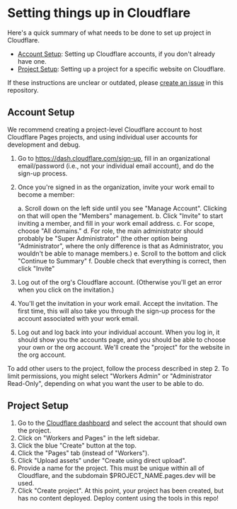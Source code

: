 # Setting things up in Cloudflare

Here's a quick summary of what needs to be done to set up project in Cloudflare.

* [Account Setup](#account-setup): Setting up Cloudflare accounts, if you don't
  already have one.
* [Project Setup](#project-setup): Setting up a project for a specific website
  on Cloudflare.

If these instructions are unclear or outdated, please [create an
issue](https://github.com/omsf/static-site-tools/issues/new) in this
repository.

## Account Setup

We recommend creating a project-level Cloudflare account to host Cloudflare
Pages projects, and using individual user accounts for development and debug.


1. Go to https://dash.cloudflare.com/sign-up, fill in an organizational
   email/password (i.e., not your individual email account), and do the sign-up
   process.

2. Once you're signed in as the organization, invite your work email to become
   a member:

   a. Scroll down on the left side until you see "Manage Account". Clicking on
      that will open the "Members" management.
   b. Click "Invite" to start inviting a member, and fill in your work email address.
   c. For scope, choose "All domains."
   d. For role, the main administrator should probably be "Super Administrator"
      (the other option being "Administrator", where the only difference is
      that as Administrator, you wouldn't be able to manage members.)
   e. Scroll to the bottom and click "Continue to Summary"
   f. Double check that everything is correct, then click "Invite"

3. Log out of the org's Cloudflare account. (Otherwise you'll get an error when
   you click on the invitation.)

4. You'll get the invitation in your work email. Accept the invitation. The
   first time, this will also take you through the sign-up process for the
   account associated with your work email.

5. Log out and log back into your individual account. When you log in, it
   should show you the accounts page, and you should be able to choose your own
   or the org account. We'll create the "project" for the website in the org
   account.

To add other users to the project, follow the process described in step 2. To
limit permissions, you might select "Workers Admin" or "Administrator
Read-Only", depending on what you want the user to be able to do.


## Project Setup

1. Go to the [Cloudflare dashboard](https://dash.cloudflare.com) and select the
   account that should own the project.
2. Click on "Workers and Pages" in the left sidebar.
3. Click the blue "Create" button at the top.
4. Click the "Pages" tab (instead of "Workers").
5. Click "Upload assets" under "Create using direct upload".
6. Provide a name for the project. This must be unique within all of
   Cloudflare, and the subdomain $PROJECT_NAME.pages.dev will be used.
7. Click "Create project". At this point, your project has been created, but
   has no content deployed. Deploy content using the tools in this repo!

